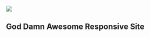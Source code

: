 ![](http://giphygifs.s3.amazonaws.com/media/ohONS2y8GTDoI/giphy.gif)

## God Damn Awesome Responsive Site
